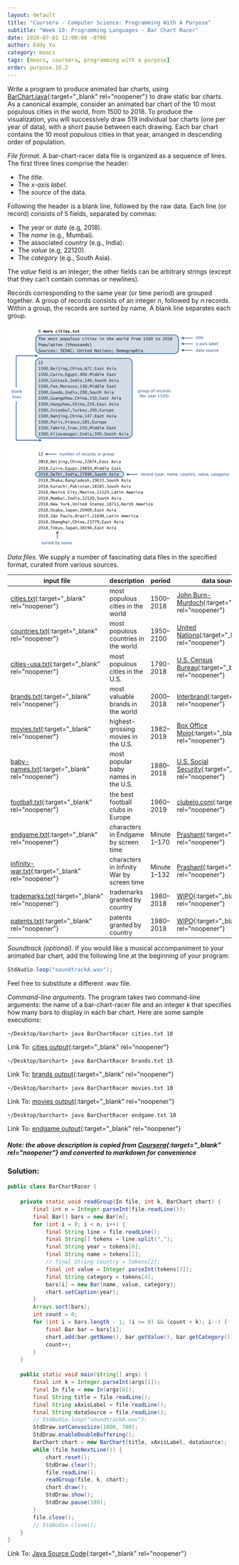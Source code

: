 ```yaml
---
layout: default
title: "Coursera - Computer Science: Programming With A Purpose"
subtitle: "Week 10: Programming Languages - Bar Chart Racer"
date: 2020-07-01 12:00:00 -0700
author: Eddy Yu
category: moocs
tags: [moocs, coursera, programming with a purpose]
order: purpose.10.2
---
```


Write a program to produce animated bar charts, using 
[BarChart.java](https://github.com/eddycyu/programming-with-a-purpose/blob/master/src/BarChart.java){:target="_blank" rel="noopener"}
to draw static bar charts. As a canonical example, consider an animated bar 
chart of the 10 most populous cities in the world, from 1500 to 2018. To 
produce the visualization, you will successively draw 519 individual bar charts 
(one per year of data), with a short pause between each drawing. Each bar chart 
contains the 10 most populous cities in that year, arranged in descending order 
of population.

_File format._ A bar-chart-racer data file is organized as a sequence of lines. 
The first three lines comprise the header:
* The _title_.
* The _x-axis label_.
* The _source_ of the data.

Following the header is a blank line, followed by the raw data. Each line (or 
record) consists of 5 fields, separated by commas:
* The _year_ or _date_ (e.g, 2018).
* The _name_ (e.g., Mumbai).
* The associated _country_ (e.g., India).
* The _value_ (e.g, 22120).
* The _category_ (e.g., South Asia).

The _value_ field is an integer; the other fields can be arbitrary strings 
(except that they can’t contain commas or newlines).

Records corresponding to the same year (or time period) are grouped together. A 
group of records consists of an integer _n_, followed by _n_ records. Within a 
group, the records are sorted by name. A blank line separates each group.

<img src="bar-chart-file-format.png" width="600"><br/>

_Data files._ We supply a number of fascinating data files in the specified 
format, curated from various sources.


input file	 | description       | period             |data source
-------------|-------------------|--------------------|-------------
[cities.txt](https://github.com/eddycyu/programming-with-a-purpose/blob/master/data/cities.txt){:target="_blank" rel="noopener"} | most populous cities in the world | 1500–2018 | [John Burn-Murdoch](https://observablehq.com/@johnburnmurdoch/bar-chart-race-the-most-populous-cities-in-the-world){:target="_blank" rel="noopener"}
[countries.txt](https://github.com/eddycyu/programming-with-a-purpose/blob/master/data/countries.txt){:target="_blank" rel="noopener"} | most populous countries in the world | 1950–2100 | [United Nations](https://population.un.org/wpp/Download/Standard/Population/){:target="_blank" rel="noopener"}
[cities-usa.txt](https://github.com/eddycyu/programming-with-a-purpose/blob/master/data/cities-usa.txt){:target="_blank" rel="noopener"} | most populous cities in the U.S. | 1790-2018 | [U.S. Census Bureau](https://data.census.gov/cedsci/){:target="_blank" rel="noopener"}
[brands.txt](https://github.com/eddycyu/programming-with-a-purpose/blob/master/data/brands.txt){:target="_blank" rel="noopener"} | most valuable brands in the world | 2000–2018 | [Interbrand](https://www.interbrand.com/best-brands/best-global-brands/2018/){:target="_blank" rel="noopener"}
[movies.txt](https://github.com/eddycyu/programming-with-a-purpose/blob/master/data/movies.txt){:target="_blank" rel="noopener"} | highest-grossing movies in the U.S. | 1982–2019 | [Box Office Mojo](https://www.boxofficemojo.com/){:target="_blank" rel="noopener"}
[baby-names.txt](https://github.com/eddycyu/programming-with-a-purpose/blob/master/data/baby-names.txt){:target="_blank" rel="noopener"} | most popular baby names in the U.S. | 1880–2018 | [U.S. Social Security](https://catalog.data.gov/dataset/baby-names-from-social-security-card-applications-national-level-data){:target="_blank" rel="noopener"}
[football.txt](https://github.com/eddycyu/programming-with-a-purpose/blob/master/data/football.txt){:target="_blank" rel="noopener"} | the best football clubs in Europe | 1960–2019 | [clubelo.com](http://clubelo.com/API){:target="_blank" rel="noopener"}
[endgame.txt](https://github.com/eddycyu/programming-with-a-purpose/blob/master/data/endgame.txt){:target="_blank" rel="noopener"} | characters in Endgame by screen time | Minute 1–170 | [Prashant](https://www.youtube.com/watch?v=uSj8hMA3lY8&feature=youtu.be){:target="_blank" rel="noopener"}
[infinity-war.txt](https://github.com/eddycyu/programming-with-a-purpose/blob/master/data/infinity-war.txt){:target="_blank" rel="noopener"} | characters in Infinity War by screen time | Minute 1–132 | [Prashant](https://www.youtube.com/watch?v=uSj8hMA3lY8&feature=youtu.be){:target="_blank" rel="noopener"}
[trademarks.txt](https://github.com/eddycyu/programming-with-a-purpose/blob/master/data/trademarks.txt){:target="_blank" rel="noopener"} | trademarks granted by country | 1980–2018 | [WIPO](https://www.wipo.int/portal/en/index.html){:target="_blank" rel="noopener"}
[patents.txt](https://github.com/eddycyu/programming-with-a-purpose/blob/master/data/patents.txt){:target="_blank" rel="noopener"} | patents granted by country | 1980–2018 | [WIPO](https://www.wipo.int/portal/en/index.html){:target="_blank" rel="noopener"}


_Soundtrack (optional)._ If you would like a musical accompaniment to your 
animated bar chart, add the following line at the beginning of your program:
```java
StdAudio.loop("soundtrackA.wav");
```

Feel free to substitute a different .wav file.

_Command-line arguments._ The program takes two command-line arguments: the 
name of a bar-chart-racer file and an integer _k_ that specifies how many bars 
to display in each bar chart. Here are some sample executions:

```
~/Desktop/barchart> java BarChartRacer cities.txt 10
```
Link To: [cities output](https://coursera.cs.princeton.edu/introcs/assignments/barchart/cities.mp4){:target="_blank" rel="noopener"}
```
~/Desktop/barchart> java BarChartRacer brands.txt 15
```
Link To: [brands output](https://coursera.cs.princeton.edu/introcs/assignments/barchart/brands.mp4){:target="_blank" rel="noopener"}
```
~/Desktop/barchart> java BarChartRacer movies.txt 10
```
Link To: [movies output](https://coursera.cs.princeton.edu/introcs/assignments/barchart/movies.mp4){:target="_blank" rel="noopener"}
```
~/Desktop/barchart> java BarChartRacer endgame.txt 10
```
Link To: [endgame output](https://coursera.cs.princeton.edu/introcs/assignments/barchart/endgame.mov){:target="_blank" rel="noopener"}

##### Note: the above description is copied from [Coursera](https://coursera.cs.princeton.edu/introcs/assignments/barchart/specification.php){:target="_blank" rel="noopener"} and converted to markdown for convenience

### Solution:
```java
public class BarChartRacer {

    private static void readGroup(In file, int k, BarChart chart) {
        final int n = Integer.parseInt(file.readLine());
        final Bar[] bars = new Bar[n];
        for (int i = 0; i < n; i++) {
            final String line = file.readLine();
            final String[] tokens = line.split(",");
            final String year = tokens[0];
            final String name = tokens[1];
            // final String country = tokens[2];
            final int value = Integer.parseInt(tokens[3]);
            final String category = tokens[4];
            bars[i] = new Bar(name, value, category);
            chart.setCaption(year);
        }
        Arrays.sort(bars);
        int count = 0;
        for (int i = bars.length - 1; (i >= 0) && (count < k); i--) {
            final Bar bar = bars[i];
            chart.add(bar.getName(), bar.getValue(), bar.getCategory());
            count++;
        }
    }

    public static void main(String[] args) {
        final int k = Integer.parseInt(args[1]);
        final In file = new In(args[0]);
        final String title = file.readLine();
        final String xAxisLabel = file.readLine();
        final String dataSource = file.readLine();
        // StdAudio.loop("soundtrackA.wav");
        StdDraw.setCanvasSize(1000, 700);
        StdDraw.enableDoubleBuffering();
        BarChart chart = new BarChart(title, xAxisLabel, dataSource);
        while (file.hasNextLine()) {
            chart.reset();
            StdDraw.clear();
            file.readLine();
            readGroup(file, k, chart);
            chart.draw();
            StdDraw.show();
            StdDraw.pause(100);
        }
        file.close();
        // StdAudio.close();
    }
}
``` 
Link To: [Java Source Code](https://github.com/eddycyu/programming-with-a-purpose/blob/master/src/BarChartRacer.java){:target="_blank" rel="noopener"}
